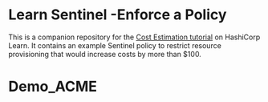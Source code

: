 # Learn Sentinel -Enforce a Policy

This is a companion repository for the [Cost Estimation
tutorial](https://learn.hashicorp.com/tutorials/terraform/cost-estimation) on
HashiCorp Learn. It contains an example Sentinel policy to restrict resource
provisioning that would increase costs by more than $100.
# Demo_ACME
